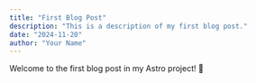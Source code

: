 ```yaml
---
title: "First Blog Post"
description: "This is a description of my first blog post."
date: "2024-11-20"
author: "Your Name"
---
```


Welcome to the first blog post in my Astro project! 🚀
